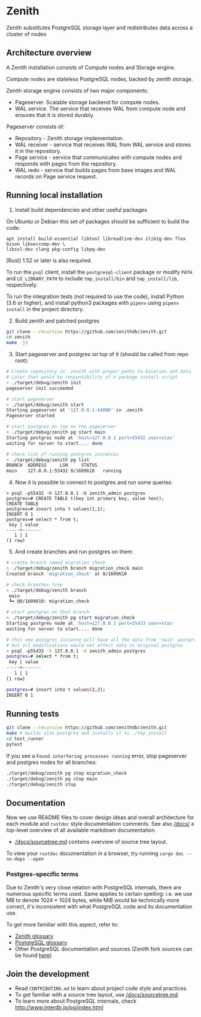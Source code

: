 # Zenith

Zenith substitutes PostgreSQL storage layer and redistributes data across a cluster of nodes

## Architecture overview

A Zenith installation consists of Compute nodes and Storage engine.

Compute nodes are stateless PostgreSQL nodes, backed by zenith storage.

Zenith storage engine consists of two major components:
- Pageserver. Scalable storage backend for compute nodes.
- WAL service. The service that receives WAL from compute node and ensures that it is stored durably.

Pageserver consists of:
- Repository - Zenith storage implementation.
- WAL receiver - service that receives WAL from WAL service and stores it in the repository.
- Page service - service that communicates with compute nodes and responds with pages from the repository.
- WAL redo - service that builds pages from base images and WAL records on Page service request.

## Running local installation

1. Install build dependencies and other useful packages

On Ubuntu or Debian this set of packages should be sufficient to build the code:
```text
apt install build-essential libtool libreadline-dev zlib1g-dev flex bison libseccomp-dev \
libssl-dev clang pkg-config libpq-dev
```

[Rust] 1.52 or later is also required.

To run the `psql` client, install the `postgresql-client` package or modify `PATH` and `LD_LIBRARY_PATH` to include `tmp_install/bin` and `tmp_install/lib`, respectively.

To run the integration tests (not required to use the code), install
Python (3.6 or higher), and install python3 packages with `pipenv` using `pipenv install` in the project directory.

2. Build zenith and patched postgres
```sh
git clone --recursive https://github.com/zenithdb/zenith.git
cd zenith
make -j5
```

3. Start pageserver and postgres on top of it (should be called from repo root):
```sh
# Create repository in .zenith with proper paths to binaries and data
# Later that would be responsibility of a package install script
> ./target/debug/zenith init
pageserver init succeeded

# start pageserver
> ./target/debug/zenith start
Starting pageserver at '127.0.0.1:64000' in .zenith
Pageserver started

# start postgres on top on the pageserver
> ./target/debug/zenith pg start main
Starting postgres node at 'host=127.0.0.1 port=55432 user=stas'
waiting for server to start.... done

# check list of running postgres instances
> ./target/debug/zenith pg list
BRANCH	ADDRESS		LSN		STATUS
main	127.0.0.1:55432	0/1609610	running
```

4. Now it is possible to connect to postgres and run some queries:
```text
> psql -p55432 -h 127.0.0.1 -U zenith_admin postgres
postgres=# CREATE TABLE t(key int primary key, value text);
CREATE TABLE
postgres=# insert into t values(1,1);
INSERT 0 1
postgres=# select * from t;
 key | value
-----+-------
   1 | 1
(1 row)
```

5. And create branches and run postgres on them:
```sh
# create branch named migration_check
> ./target/debug/zenith branch migration_check main
Created branch 'migration_check' at 0/1609610

# check branches tree
> ./target/debug/zenith branch
 main
 ┗━ @0/1609610: migration_check

# start postgres on that branch
> ./target/debug/zenith pg start migration_check
Starting postgres node at 'host=127.0.0.1 port=55433 user=stas'
waiting for server to start.... done

# this new postgres instance will have all the data from 'main' postgres,
# but all modifications would not affect data in original postgres
> psql -p55433 -h 127.0.0.1 -U zenith_admin postgres
postgres=# select * from t;
 key | value
-----+-------
   1 | 1
(1 row)

postgres=# insert into t values(2,2);
INSERT 0 1
```

## Running tests

```sh
git clone --recursive https://github.com/zenithdb/zenith.git
make # builds also postgres and installs it to ./tmp_install
cd test_runner
pytest
```

If you see a `Found interfering processes running` error, stop pageserver and postgres nodes for all branches:

```sh
./target/debug/zenith pg stop migration_check
./target/debug/zenith pg stop main
./target/debug/zenith stop
```

## Documentation

Now we use README files to cover design ideas and overall architecture for each module and `rustdoc` style documentation comments. See also [/docs/](/docs/) a top-level overview of all available markdown documentation.

- [/docs/sourcetree.md](/docs/sourcetree.md) contains overview of source tree layout.

To view your `rustdoc` documentation in a browser, try running `cargo doc --no-deps --open`

### Postgres-specific terms

Due to Zenith's very close relation with PostgreSQL internals, there are numerous specific terms used.
Same applies to certain spelling: i.e. we use MB to denote 1024 * 1024 bytes, while MiB would be technically more correct, it's inconsistent with what PostgreSQL code and its documentation use.

To get more familiar with this aspect, refer to:

- [Zenith glossary](/docs/glossary.md)
- [PostgreSQL glossary](https://www.postgresql.org/docs/13/glossary.html)
- Other PostgreSQL documentation and sources (Zenith fork sources can be found [here](https://github.com/zenithdb/postgres))

## Join the development

- Read `CONTRIBUTING.md` to learn about project code style and practices.
- To get familiar with a source tree layout, use [/docs/sourcetree.md](/docs/sourcetree.md).
- To learn more about PostgreSQL internals, check http://www.interdb.jp/pg/index.html
